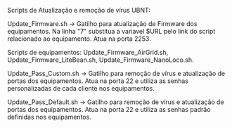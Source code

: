 Scripts de Atualização e remoção de vírus UBNT:

Update_Firmware.sh -> Gatilho para atualização de Firmware dos equipamentos. Na linha "7" substitua a variavel $URL pelo link do script relacionado ao equipamento. Atua na porta 2253.

Scripts de equipamentos: Update_Firmware_AirGrid.sh, Update_Firmware_LiteBean.sh, Update_Firmware_NanoLoco.sh.

Update_Pass_Custom.sh -> Gatilho para remoção de vírus e atualização de portas dos equipamentos. Atua na porta 22 e utiliza as senhas personalizadas de cada cliente nos equipamentos. 

Update_Pass_Default.sh -> Gatilho para remoção de vírus e atualização de portas dos equipamentos. Atua na porta 22 e utiliza as senhas padrão definidas nos equipamentos.
